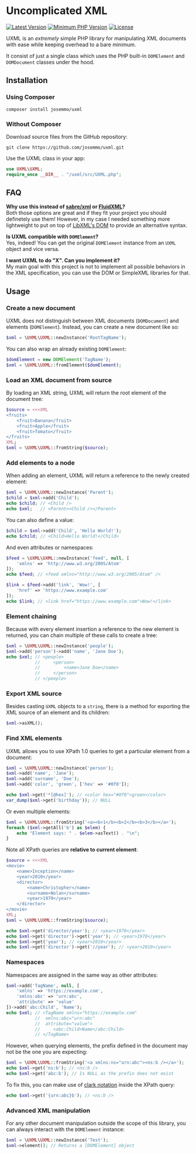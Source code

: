 # Uncomplicated XML
[![Latest Version](https://img.shields.io/packagist/v/josemmo/uxml)](https://packagist.org/packages/josemmo/uxml)
[![Minimum PHP Version](https://img.shields.io/packagist/php-v/josemmo/uxml)](#installation)
[![License](https://img.shields.io/github/license/josemmo/uxml)](LICENSE)

UXML is an *extremely* simple PHP library for manipulating XML documents with ease while keeping overhead to a bare minimum.

It consist of just a single class which uses the PHP built-in `DOMElement` and `DOMDocument` classes under the hood.

## Installation

### Using Composer
```
composer install josemmo/uxml
```

### Without Composer
Download source files from the GitHub repository:
```
git clone https://github.com/josemmo/uxml.git
```

Use the UXML class in your app:
```php
use UXML\UXML;
require_once __DIR__ . "/uxml/src/UXML.php";
```

## FAQ
**Why use this instead of [sabre/xml](https://github.com/sabre-io/xml) or [FluidXML](https://github.com/servo-php/fluidxml)?**\
Both those options are great and if they fit your project you should definetely use them! However, in my case I needed something more lightweight to put on top of [LibXML's DOM](https://www.php.net/manual/en/book.dom.php) to provide an alternative syntax.

**Is UXML compatible with `DOMElement`?**\
Yes, indeed! You can get the original `DOMElement` instance from an `UXML` object and vice versa.

**I want UXML to do "X". Can you implement it?**\
My main goal with this project is not to implement all possible behaviors in the XML specification, you can use the DOM or SimpleXML libraries for that.

## Usage

### Create a new document
UXML does not distinguish between XML documents (`DOMDocument`) and elements (`DOMElement`). Instead, you can create a new document like so:
```php
$xml = \UXML\UXML::newInstance('RootTagName');
```

You can also wrap an already existing `DOMElement`:
```php
$domElement = new DOMElement('TagName');
$xml = \UXML\UXML::fromElement($domElement);
```

### Load an XML document from source
By loading an XML string, UXML will return the root element of the document tree:
```php
$source = <<<XML
<fruits>
    <fruit>Banana</fruit>
    <fruit>Apple</fruit>
    <fruit>Tomato</fruit>
</fruits>
XML;
$xml = \UXML\UXML::fromString($source);
```

### Add elements to a node
When adding an element, UXML will return a reference to the newly created element:
```php
$xml = \UXML\UXML::newInstance('Parent');
$child = $xml->add('Child');
echo $child; // <Child />
echo $xml;   // <Parent><Child /></Parent>
```

You can also define a value:
```php
$child = $xml->add('Child', 'Hello World!');
echo $child; // <Child>Hello World!</Child>
```

And even attributes or namespaces:
```php
$feed = \UXML\UXML::newInstance('feed', null, [
    'xmlns' => 'http://www.w3.org/2005/Atom'
]);
echo $feed; // <feed xmlns="http://www.w3.org/2005/Atom" />

$link = $feed->add('link', 'Wow!', [
    'href' => 'https://www.example.com'
]);
echo $link; // <link href="https://www.example.com">Wow!</link>
```

### Element chaining
Because with every element insertion a reference to the new element is returned, you can chain multiple of these calls to create a tree:
```php
$xml = \UXML\UXML::newInstance('people');
$xml->add('person')->add('name', 'Jane Doe');
echo $xml; // <people>
           //     <person>
           //         <name>Jane Doe</name>
           //     </person>
           // </people>
```

### Export XML source
Besides casting `UXML` objects to a `string`, there is a method for exporting the XML source of an element and its children:
```php
$xml->asXML();
```

### Find XML elements
UXML allows you to use XPath 1.0 queries to get a particular element from a document:
```php
$xml = \UXML\UXML::newInstance('person');
$xml->add('name', 'Jane');
$xml->add('surname', 'Doe');
$xml->add('color', 'green', ['hex' => '#0f0']);

echo $xml->get('*[@hex]'); // <color hex="#0f0">green</color>
var_dump($xml->get('birthday')); // NULL
```

Or even multiple elements:
```php
$xml = \UXML\UXML::fromString('<a><b>1</b><b>2</b><b>3</b></a>');
foreach ($xml->getAll('b') as $elem) {
    echo "Element says: " . $elem->asText() . "\n";
}
```

Note all XPath queries are **relative to current element**:
```php
$source = <<<XML
<movie>
    <name>Inception</name>
    <year>2010</year>
    <director>
        <name>Christopher</name>
        <surname>Nolan</surname>
        <year>1970</year>
    </director>
</movie>
XML;
$xml = \UXML\UXML::fromString($source);

echo $xml->get('director/year'); // <year>1970</year>
echo $xml->get('director')->get('year'); // <year>1970</year>
echo $xml->get('year'); // <year>2010</year>
echo $xml->get('director')->get('//year'); // <year>2010</year>
```

### Namespaces
Namespaces are assigned in the same way as other attributes:
```php
$xml->add('TagName', null, [
    'xmlns' => 'https://example.com',
    'xmlns:abc' => 'urn:abc',
    'attribute' => 'value'
])->add('abc:Child', 'Name');
echo $xml; // <TagName xmlns="https://example.com"
           //  xmlns:abc="urn:abc"
           //  attribute="value">
           //     <abc:Child>Name</abc:Child>
           // </TagName>
```

However, when querying elements, the prefix defined in the document may not be the one you are expecting:
```php
$xml = \UXML\UXML::fromString('<a xmlns:ns="urn:abc"><ns:b /></a>');
echo $xml->get('ns:b'); // <ns:b />
echo $xml->get('abc:b'); // Is NULL as the prefix does not exist
```

To fix this, you can make use of [clark notation](https://sabre.io/xml/clark-notation/) inside the XPath query:
```php
echo $xml->get('{urn:abc}b'); // <ns:b />
```

### Advanced XML manipulation
For any other document manipulation outside the scope of this library, you can always interact with the `DOMElement` instance:
```php
$xml = \UXML\UXML::newInstance('Test');
$xml->element(); // Returns a [DOMElement] object
```

